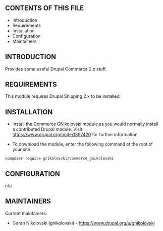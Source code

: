CONTENTS OF THIS FILE
---------------------

 * Introduction
 * Requirements
 * Installation
 * Configuration
 * Maintainers


INTRODUCTION
------------

Provides some useful Drupal Commerce 2.x stuff.


REQUIREMENTS
------------

This module requires Drupal Shipping 2.x to be installed.


INSTALLATION
------------

 * Install the Commerce GNikolovski module as you would normally install a
   contributed Drupal module. Visit https://www.drupal.org/node/1897420 for
   further information.

 * To download the module, enter the following command at the root of your site:

```shell
composer require gnikolovski/commerce_gnikolovski
```


CONFIGURATION
-------------

n/a


MAINTAINERS
-----------

Current maintainers:
 * Goran Nikolovski (gnikolovski) - https://www.drupal.org/u/gnikolovski
